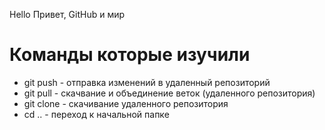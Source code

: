 Hello
Привет, GitHub и мир

# Команды которые изучили 
- git push - отправка изменений в удаленный репозиторий 
- git pull - скачвание и объединение веток (удаленного репозитория)
- git clone - скачивание удаленного репозитория 
- cd .. - переход к начальной папке 
